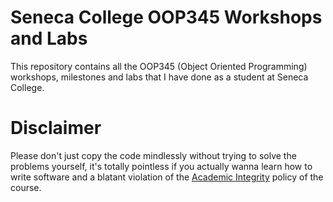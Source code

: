 # Seneca College OOP345 Workshops and Labs
This repository contains all the OOP345 (Object Oriented Programming) workshops, milestones and labs that I have done as a student at Seneca College.

# Disclaimer
Please don't just copy the code mindlessly without trying to solve the problems yourself, it's totally pointless if you actually wanna learn how to write software and a blatant violation of the [Academic Integrity](https://www.senecacollege.ca/about/policies/academic-integrity-policy.html) policy of the course.
